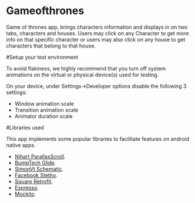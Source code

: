 # Gameofthrones

Game of thrones app, brings characters information and displays in on two tabs, characters and houses.
Users may click on any Character to get more info on that specific character or users may also click on any house to get characters that belong to that house.



#Setup your test environment

To avoid flakiness, we highly recommend that you turn off system animations on the virtual or physical device(s) used for testing.

On your device, under Settings->Developer options disable the following 3 settings:

- Window animation scale    
- Transition animation scale   
- Animator duration scale
    
    
#Libraries used

This app implements some popular libraries to facilitate features on android native apps.

- [Nihart ParallaxScroll](https://github.com/nirhart/ParallaxScroll).
- [BumpTech Glide](https://github.com/bumptech/glide).
- [SimonVt Schematic](https://github.com/SimonVT/schematic).
- [Facebook Stetho](http://facebook.github.io/stetho/).
- [Square Retrofit](https://square.github.io/retrofit/).
- [Espresso](https://developer.android.com/reference/android/support/test/espresso/Espresso.html).
- [Mockito](http://site.mockito.org/).



    
